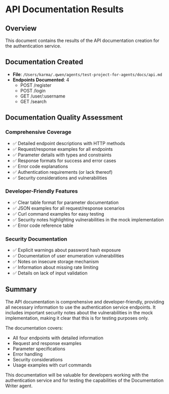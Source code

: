 # API Documentation Results

## Overview
This document contains the results of the API documentation creation for the authentication service.

## Documentation Created
- **File**: `/Users/karma/.qwen/agents/test-project-for-agents/docs/api.md`
- **Endpoints Documented**: 4
  - POST /register
  - POST /login
  - GET /user/:username
  - GET /search

## Documentation Quality Assessment

### Comprehensive Coverage
- ✅ Detailed endpoint descriptions with HTTP methods
- ✅ Request/response examples for all endpoints
- ✅ Parameter details with types and constraints
- ✅ Response formats for success and error cases
- ✅ Error code explanations
- ✅ Authentication requirements (or lack thereof)
- ✅ Security considerations and vulnerabilities

### Developer-Friendly Features
- ✅ Clear table format for parameter documentation
- ✅ JSON examples for all request/response scenarios
- ✅ Curl command examples for easy testing
- ✅ Security notes highlighting vulnerabilities in the mock implementation
- ✅ Error code reference table

### Security Documentation
- ✅ Explicit warnings about password hash exposure
- ✅ Documentation of user enumeration vulnerabilities
- ✅ Notes on insecure storage mechanism
- ✅ Information about missing rate limiting
- ✅ Details on lack of input validation

## Summary
The API documentation is comprehensive and developer-friendly, providing all necessary information to use the authentication service endpoints. It includes important security notes about the vulnerabilities in the mock implementation, making it clear that this is for testing purposes only.

The documentation covers:
- All four endpoints with detailed information
- Request and response examples
- Parameter specifications
- Error handling
- Security considerations
- Usage examples with curl commands

This documentation will be valuable for developers working with the authentication service and for testing the capabilities of the Documentation Writer agent.